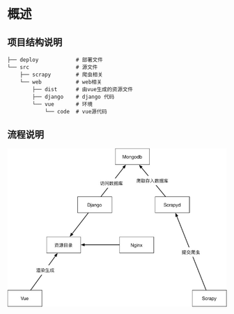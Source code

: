 # 概述

## 项目结构说明
```
├── deploy            # 部署文件
└── src               # 源文件
    ├── scrapy        # 爬虫相关
    └── web           # web相关
        ├── dist      # 由vue生成的资源文件
        ├── django    # django 代码
        └── vue       # 环境
            └── code  # vue源代码
```
## 流程说明
![碎读-构架图-w384](media/%E7%A2%8E%E8%AF%BB-%E6%9E%84%E6%9E%B6%E5%9B%BE.jpg)


